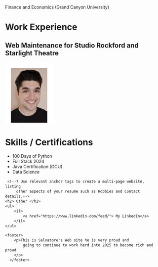 Finance and Economics (Grand Canyon University) </h2>

<h1>Work Experience</h1>
    <h2>Web Maintenance for Studio Rockford and Starlight Theatre</h2>
    
<!--THIS IS AN IMAGE--> 
<img src="Head Shot 2024 .pdf" alt="headshot" height="200">

<h1>Skills / Certifications</h1>
    <ul>
        <li>100 Days of Python</li>
        <li>Full Stack 2024</li>
        <li> Java Certification (GCU)</li>
        <li>Data Science</li>
    </ul>

     <!--7 Use relevant anchor tags to create a multi-page website, listing
         other aspects of your resume such as Hobbies and Contact details.-->
    <h2> Other </h2>
    <ul>
        <il> 
            <a href="https://www.linkedin.com/feed/"> My LinkedIn</a>
        </il>
    </ul>    
  
 <!--8 Add a footer element with your name and any copyright 
    information or other disclaimers. 
    (Hint: use the MDN docs for things you don't know how to do: 
    https://developer.mozilla.org/en-US/docs/Web/HTML/Element/footer  -->
    
    <footer>
        <p>This is Salvatore's Web site he is very proud and 
            going to continue to work hard into 2025 to become rich and proud
        </p>
      </footer>
  <!--  9 Save the index.html file and open it in a web browser to 
    ensure that it displays correctly. -->   
   
 <!-- 10 Add your website to your GitHub to start building your portfolio. --> 
    
 <!--  11  Publish your website using GitHub pages and share it here 
    (in the Q&A) with other students. -->


</body>

</html>

